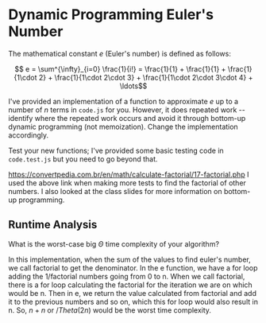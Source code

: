 # Dynamic Programming Euler's Number

The mathematical constant $e$ (Euler's number) is defined as follows:

$$ e = \sum^{\infty}_{i=0} \frac{1}{i!} = \frac{1}{1} + \frac{1}{1} +
\frac{1}{1\cdot 2} + \frac{1}{1\cdot 2\cdot 3} + \frac{1}{1\cdot 2\cdot 3\cdot
4} + \ldots$$

I've provided an implementation of a function to approximate $e$ up to a number
of $n$ terms in `code.js` for you. However, it does repeated work -- identify
where the repeated work occurs and avoid it through bottom-up dynamic
programming (not memoization). Change the implementation accordingly.

Test your new functions; I've provided some basic testing code in `code.test.js`
but you need to go beyond that.

https://convertpedia.com.br/en/math/calculate-factorial/17-factorial.php
I used the above link when making more tests to find the factorial of other numbers. I also looked at the class slides for more information on bottom-up programming.

## Runtime Analysis

What is the worst-case big $\Theta$ time complexity of your algorithm?

In this implementation, when the sum of the values to find euler's number, we call factorial to get the denominator. In the e function, we have a for loop adding the 1/factorial numbers going from 0 to n. When we call factorial, there is a for loop calculating the factorial for the iteration we are on which would be n. Then in e, we return the value calculated from factorial and add it to the previous numbers and so on, which this for loop would also result in n. So, $n+n$ or $/Theta(2n)$ would be the worst time complexity. 
